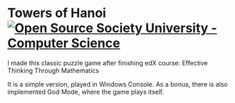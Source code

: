# Towers of Hanoi <a href="https://github.com/open-source-society/computer-science"><img alt="Open Source Society University - Computer Science" src="https://img.shields.io/badge/OSSU-computer--science-blue.svg"></a>

<p>I made this classic puzzle game after finishing edX course: Effective Thinking Through Mathematics</p>
<p>It is a simple version, played in Windows Console. As a bonus, there is also implemented God Mode, where the game plays itself.</p>
<p></p>

